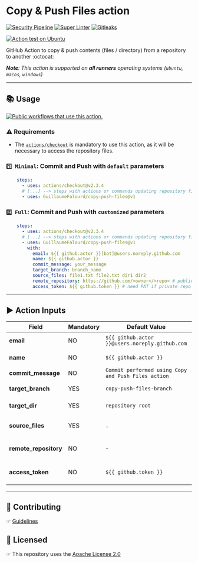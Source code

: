 # Copy & Push Files action

[![Security Pipeline](https://github.com/GuillaumeFalourd/copy-push-files/actions/workflows/security_pipeline.yml/badge.svg)](https://github.com/GuillaumeFalourd/copy-push-files/actions/workflows/security_pipeline.yml) [![Super Linter](https://github.com/GuillaumeFalourd/copy-push-files/actions/workflows/super-linter.yml/badge.svg)](https://github.com/GuillaumeFalourd/copy-push-files/actions/workflows/super-linter.yml) [![Gitleaks](https://github.com/GuillaumeFalourd/copy-push-files/actions/workflows/gitleaks.yml/badge.svg)](https://github.com/GuillaumeFalourd/copy-push-files/actions/workflows/gitleaks.yml)

[![Action test on Ubuntu](https://github.com/GuillaumeFalourd/copy-push-files/actions/workflows/ubuntu_action_test.yml/badge.svg)](https://github.com/GuillaumeFalourd/copy-push-files/actions/workflows/ubuntu_action_test.yml)

GitHub Action to copy & push contents (files / directory) from a repository to another :octocat:

_**Note**: This action is supported on **all runners** operating systems (`ubuntu`, `macos`, `windows`)_

* * *

## 📚 Usage

[![Public workflows that use this action.](https://img.shields.io/endpoint?url=https%3A%2F%2Fapi-endbug.vercel.app%2Fapi%2Fgithub-actions%2Fused-by%3Faction%3DGuillaumeFalourd%2Fcopy-push-files%26badge%3Dtrue)](https://github.com/search?o=desc&q=GuillaumeFalourd+copy-push-files+path%3A.github%2Fworkflows+language%3AYAML&s=&type=Code)

### ⚠️ Requirements

- The [`actions/checkout`](https://github.com/marketplace/actions/checkout) is mandatory to use this action, as it will be necessary to access the repository files.

### `1️⃣ Minimal`: Commit and Push with `default` parameters

```yaml
    steps:
      - uses: actions/checkout@v2.3.4
      # [...] --> steps with actions or commands updating repository files
      - uses: GuillaumeFalourd/copy-push-files@v1
```

### `2️⃣ Full`: Commit and Push with `customized` parameters

```yaml
    steps:
      - uses: actions/checkout@v2.3.4
      # [...] --> steps with actions or commands updating repository files
      - uses: GuillaumeFalourd/copy-push-files@v1
        with:
          email: ${{ github.actor }}[bot]@users.noreply.github.com
          name: ${{ github.actor }}
          commit_message: your_message
          target_branch: branch_name
          source_files: file1.txt file2.txt dir1 dir2
          remote_repository: https://github.com/<owner>/<repo> # public repository
          access_token: ${{ github.token }} # need PAT if private repo
```

* * *

## ▶️ Action Inputs

Field | Mandatory | Default Value | Observation
------------ | ------------  | ------------- | -------------
**email** | NO | `${{ github.actor }}@users.noreply.github.com` | Github user email <br/> _e.g: `octocat@github.com`_
**name** | NO | `${{ github.actor }}` | Github username <br/> _e.g: `octocat`_
**commit_message** | NO | `Commit performed using Copy and Push Files action` | Commit message
**target_branch** | YES | `copy-push-files-branch` | Branch to push the contents on the other repository
**target_dir** | YES | `repository root` | Directory to push the contents on the other repository
**source_files** | YES | `.` | Files to add separated by space <br/> _e.g: `file1 file2 directory1 directory2/file3`_
**remote_repository** | NO | `-` | Repository url to push the code <br/> _e.g: `https://github.com/<owner>/<repo>`_
**access_token** | NO | `${{ github.token }}` | [Personal Access Token](https://docs.github.com/en/authentication/keeping-your-account-and-data-secure/creating-a-personal-access-token) is necessary if push to another repository

* * *

## 🤝 Contributing

☞ [Guidelines](https://github.com/GuillaumeFalourd/copy-push-files/blob/main/CONTRIBUTING.md)

## 🏅 Licensed

☞ This repository uses the [Apache License 2.0](https://github.com/GuillaumeFalourd/copy-push-files/blob/main/LICENSE)
